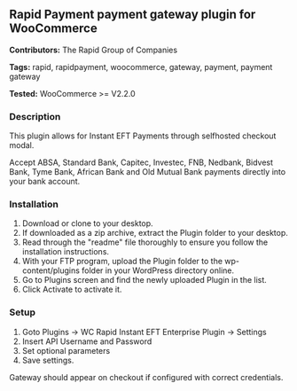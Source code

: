 ## Rapid Payment payment gateway plugin for WooCommerce

**Contributors:** The Rapid Group of Companies

**Tags:** rapid, rapidpayment, woocommerce, gateway, payment, payment gateway

**Tested:** WooCommerce >= V2.2.0

### Description

This plugin allows for Instant EFT Payments through selfhosted checkout modal.

Accept ABSA, Standard Bank, Capitec, Investec, FNB, Nedbank, Bidvest Bank, Tyme Bank, African Bank and Old Mutual Bank payments directly into your bank account.

### Installation

1. Download or clone to your desktop.
2. If downloaded as a zip archive, extract the Plugin folder to your desktop.
3. Read through the "readme" file thoroughly to ensure you follow the installation instructions.
4. With your FTP program, upload the Plugin folder to the wp-content/plugins folder in your WordPress directory online.
5. Go to Plugins screen and find the newly uploaded Plugin in the list.
6. Click Activate to activate it.

### Setup

1. Goto Plugins -> WC Rapid Instant EFT Enterprise Plugin -> Settings
2. Insert API Username and Password
3. Set optional parameters
4. Save settings. 

Gateway should appear on checkout if configured with correct credentials.

